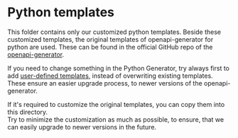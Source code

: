 # Python templates

This folder contains only our customized python templates. Beside these customized templates,
the original templates of openapi-generator for python are used. These can be found in the 
official GitHub repo of the [openapi-generator](https://github.com/OpenAPITools/openapi-generator/tree/v7.14.0/modules/openapi-generator/src/main/resources/python).

If you need to change something in the Python Generator, try always first to add
[user-defined templates](https://openapi-generator.tech/docs/customization#user-defined-templates),
instead of overwriting existing templates. These ensure an easier upgrade process, to newer
versions of the openapi-generator.

If it's required to customize the original templates, you can copy them into this directory.  
Try to minimize the customization as much as possible, to ensure, that we can easily upgrade
to newer versions in the future.  
